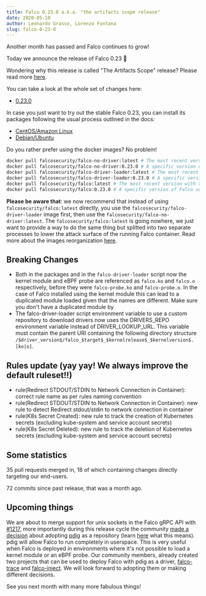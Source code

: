 ```yaml
---
title: Falco 0.23.0 a.k.a. "the artifacts scope release"
date: 2020-05-18
author: Leonardo Grasso, Lorenzo Fontana
slug: falco-0-23-0
---
```


Another month has passed and Falco continues to grow!

Today we announce the release of Falco 0.23 🥳

Wondering why this release is called "The Artifacts Scope" release? Please read more [here](https://github.com/falcosecurity/falco/blob/master/proposals/20200506-artifacts-scope-part-2.md).

You can take a look at the whole set of changes here:

- [0.23.0](https://github.com/falcosecurity/falco/releases/tag/0.23.0)

In case you just want to try out the stable Falco 0.23, you can install its packages following the usual process outlined in the docs:

- [CentOS/Amazon Linux](https://falco.org/docs/getting-started/installation/#centos-rhel)
- [Debian/Ubuntu](https://falco.org/docs/getting-started/installation/#debian)

Do you rather prefer using the docker images? No problem!

```bash
docker pull falcosecurity/falco-no-driver:latest # The most recent version
docker pull falcosecurity/falco-no-driver:0.23.0 # A specific version of Falco such as 0.23.0
docker pull falcosecurity/falco-driver-loader:latest # The most recent version of falco-driver-loader with the building toolchain
docker pull falcosecurity/falco-driver-loader:0.23.0 # A specific version of falco-driver-loader such as 0.23.0 with the building toolchain
docker pull falcosecurity/falco:latest # The most recent version with the falco-driver-loader included
docker pull falcosecurity/falco:0.23.0 # A specific version of Falco such as 0.23.0 with falco-driver-loader included
```

**Please be aware that**: we now recommend that instead of using `falcosecurity/falco:latest` directly, you use the `falcosecurity/falco-driver-loader` image first, then
use the `falcosecurity/falco-no-driver:latest`. The `falcosecurity/falco:latest` is going nowhere, we just want to provide a way to do the same thing but splitted into two separate processes
to lower the attack surface of the running Falco container. Read more about the images reorganization [here](https://github.com/falcosecurity/falco/blob/master/proposals/20200506-artifacts-scope-part-2.md#images).

## Breaking Changes

- Both in the packages and in the  `falco-driver-loader` script now the kernel module and eBPF probe are referenced as `falco.ko` and `falco.o` respectively, before they were `falco-probe.ko` and `falco-probe.o`. In the case of Falco installed using the kernel module this can lead to a duplicated module loaded given that the names are different. Make sure you don't have a duplicated module by 
- The falco-driver-loader script environment variable to use a custom repository to download drivers now uses the DRIVERS_REPO environment variable instead of DRIVER_LOOKUP_URL. This variable must contain the parent URI containing the following directory structure `/$driver_version$/falco_$target$_$kernelrelease$_$kernelversion$.[ko|o]`.

## Rules update (yay yay! We always improve the default ruleset!!)

- rule(Redirect STDOUT/STDIN to Network Connection in Container): correct rule name as per rules naming convention
- rule(Redirect STDOUT/STDIN to Network Connection in Container): new rule to detect Redirect stdout/stdin to network connection in container
- rule(K8s Secret Created): new rule to track the creation of Kubernetes secrets (excluding kube-system and service account secrets)
- rule(K8s Secret Deleted): new rule to track the deletion of Kubernetes secrets (excluding kube-system and service account secrets)

## Some statistics

35 pull requests merged in, 18 of which containing changes directly targeting our end-users.

72 commits since past release, that was a month ago.

## Upcoming things

We are about to merge support for unix sockets in the Falco gRPC API with [#1217](https://github.com/falcosecurity/falco/pull/1217),
more importantly during this release cycle the community [made a decision](https://github.com/falcosecurity/contrib/issues/13) about adopting [pdig](https://github.com/falcosecurity/pdig)
as a repository (learn [here](https://github.com/falcosecurity/falco/blob/master/proposals/20200506-artifacts-scope-part-1.md#falco-project-evolution) what this means). pdig will allow Falco
to run completely in userspace. This is very useful when Falco is deployed in environments where it's not possible to load a kernel module or an eBPF probe. Our community members,
already created two projects that can be used to deploy Falco with pdig as a driver, [falco-trace](https://github.com/kris-nova/falco-trace) and [falco-inject](https://github.com/fntlnz/falco-inject). We will look forward to adopting them or making different decisions.

See you next month with many more fabulous things!
